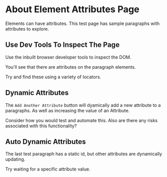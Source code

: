 # About Element Attributes Page

<div class="explanation">
        <p>Elements can have attributes. This test page has sample paragraphs with attributes to explore.
        </p>
</div>

<!-- TOC -->

## Use Dev Tools To Inspect The Page

Use the inbuilt browser developer tools to inspect the DOM.

You'll see that there are attributes on the paragraph elements.

Try and find these using a variety of locators.

## Dynamic Attributes

The `Add Another Attribute` button will dyamically add a new
attribute to a paragraphs. As well as increasing the value of
an Attribute.

Consider how you would test and automate this. Also are there any
risks associated with this functionality?

## Auto Dynamic Attributes

The last test paragraph has a static id, but other attributes are dynamically updating.

Try waiting for a specific attribute value.

